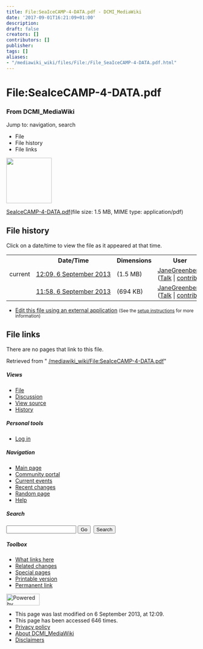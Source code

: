 ```yaml
---
title: File:SeaIceCAMP-4-DATA.pdf - DCMI_MediaWiki
date: '2017-09-01T16:21:09+01:00'
description: 
draft: false
creators: []
contributors: []
publisher: 
tags: []
aliases:
- "/mediawiki_wiki/files/File:/File_SeaIceCAMP-4-DATA.pdf.html"
---
```


<a id="top"></a>
# File:SeaIceCAMP-4-DATA.pdf

### From DCMI\_MediaWiki

Jump to: navigation, search
<!-- start content -->
- File
- File history
- File links

 [<img alt="" src="/skins/common/images/icons/fileicon-pdf.png" width="120" height="120">](/mediawiki_wiki/files/SeaIceCAMP-4-DATA.pdf)

[SeaIceCAMP-4-DATA.pdf](/mediawiki_wiki/files/SeaIceCAMP-4-DATA.pdf "SeaIceCAMP-4-DATA.pdf")‎(file size: 1.5 MB, MIME type: application/pdf)

<!-- 
NewPP limit report
Preprocessor node count: 0/1000000
Post-expand include size: 0/2097152 bytes
Template argument size: 0/2097152 bytes
Expensive parser function count: 0/100
-->
## File history

Click on a date/time to view the file as it appeared at that time.

<table class="wikitable filehistory">
  <tr>
    <td></td>
    <th>Date/Time</th>
    <th>Dimensions</th>
    <th>User</th>
    <th>Comment</th>
  </tr>
  <tr>
    <td>current</td>
    <td class="filehistory-selected" style="white-space: nowrap;"><a href="/mediawiki_wiki/files/SeaIceCAMP-4-DATA.pdf">12:09, 6 September 2013</a></td>
    <td> <span style="white-space: nowrap;">(1.5 MB)</span>
    </td>
    <td>
      <a href="/index.php?title=User:JaneGreenberg&amp;action=edit&amp;redlink=1" class="new mw-userlink" title="User:JaneGreenberg (page does not exist)">JaneGreenberg</a> <span style="white-space: nowrap;"> <span class="mw-usertoollinks">(<a href="/index.php?title=User_talk:JaneGreenberg&amp;action=edit&amp;redlink=1" class="new" title="User talk:JaneGreenberg (page does not exist)">Talk</a> | <a href="/index.php/Special:Contributions/JaneGreenberg" title="Special:Contributions/JaneGreenberg">contribs</a>)</span></span>
    </td>
    <td></td>
  </tr>
  <tr>
    <td></td>
    <td style="white-space: nowrap;"><a href="/images/archive/6/6e/20130906120900%21SeaIceCAMP-4-DATA.pdf">11:58, 6 September 2013</a></td>
    <td> <span style="white-space: nowrap;">(694 KB)</span>
    </td>
    <td>
      <a href="/index.php?title=User:JaneGreenberg&amp;action=edit&amp;redlink=1" class="new mw-userlink" title="User:JaneGreenberg (page does not exist)">JaneGreenberg</a> <span style="white-space: nowrap;"> <span class="mw-usertoollinks">(<a href="/index.php?title=User_talk:JaneGreenberg&amp;action=edit&amp;redlink=1" class="new" title="User talk:JaneGreenberg (page does not exist)">Talk</a> | <a href="/index.php/Special:Contributions/JaneGreenberg" title="Special:Contributions/JaneGreenberg">contribs</a>)</span></span>
    </td>
    <td></td>
  </tr>
</table>

  

- [Edit this file using an external application](/index.php?title=File:SeaIceCAMP-4-DATA.pdf&action=edit&externaledit=true&mode=file "File:SeaIceCAMP-4-DATA.pdf") <small>(See the <a href="http://www.mediawiki.org/wiki/Manual:External_editors" class="external text" rel="nofollow">setup instructions</a> for more information)</small>

## File links

There are no pages that link to this file.

Retrieved from " [/mediawiki_wiki/File:SeaIceCAMP-4-DATA.pdf](/mediawiki_wiki/files/File:/File:SeaIceCAMP-4-DATA.pdf.html)"

<!-- end content -->

##### Views

- [File](/mediawiki_wiki/files/File:/File:SeaIceCAMP-4-DATA.pdf.html "View the file page [c]")
- [Discussion](/index.php?title=File_talk:SeaIceCAMP-4-DATA.pdf&action=edit&redlink=1 "Discussion about the content page [t]")
- [View source](/index.php?title=File:SeaIceCAMP-4-DATA.pdf&action=edit "This page is protected.
You can view its source [e]")
- [History](/index.php?title=File:SeaIceCAMP-4-DATA.pdf&action=history "Past revisions of this page [h]")

##### Personal tools

- [Log in](/index.php?title=Special:UserLogin&returnto=File:SeaIceCAMP-4-DATA.pdf "You are encouraged to log in; however, it is not mandatory [o]")

<script type="text/javascript"> if (window.isMSIE55) fixalpha(); </script>

##### Navigation

- [Main page](/index.php/Main_Page "Visit the main page [z]")
- [Community portal](/index.php/DCMI_MediaWiki:Community_portal "About the project, what you can do, where to find things")
- [Current events](/index.php/DCMI_MediaWiki:Current_events "Find background information on current events")
- [Recent changes](/index.php/Special:RecentChanges "The list of recent changes in the wiki [r]")
- [Random page](/index.php/Special:Random "Load a random page [x]")
- [Help](/index.php/Help:Contents "The place to find out")

##### <label for="searchInput">Search</label>

<form action="/index.php" id="searchform">
				<input type="hidden" name="title" value="Special:Search">
				<input id="searchInput" title="Search DCMI_MediaWiki" accesskey="f" type="search" name="search">
				<input type="submit" name="go" class="searchButton" id="searchGoButton" value="Go" title="Go to a page with this exact name if exists"> 
				<input type="submit" name="fulltext" class="searchButton" id="mw-searchButton" value="Search" title="Search the pages for this text">
			</form>

##### Toolbox

- [What links here](/index.php/Special:WhatLinksHere/File:SeaIceCAMP-4-DATA.pdf "List of all wiki pages that link here [j]")
- [Related changes](/index.php/Special:RecentChangesLinked/File:SeaIceCAMP-4-DATA.pdf "Recent changes in pages linked from this page [k]")
- [Special pages](/index.php/Special:SpecialPages "List of all special pages [q]")
- [Printable version](/index.php?title=File:SeaIceCAMP-4-DATA.pdf&printable=yes "Printable version of this page [p]")
- [Permanent link](/index.php?title=File:SeaIceCAMP-4-DATA.pdf&oldid=5229 "Permanent link to this revision of the page")

<!-- end of the left (by default at least) column -->

 [<img src="/skins/common/images/poweredby_mediawiki_88x31.png" height="31" width="88" alt="Powered by MediaWiki">](http://www.mediawiki.org/)

- This page was last modified on 6 September 2013, at 12:09.
- This page has been accessed 646 times.
- [Privacy policy](/index.php/DCMI_MediaWiki:Privacy_policy "DCMI MediaWiki:Privacy policy")
- [About DCMI\_MediaWiki](/index.php/DCMI_MediaWiki:About "DCMI MediaWiki:About")
- [Disclaimers](/index.php/DCMI_MediaWiki:General_disclaimer "DCMI MediaWiki:General disclaimer")

<script>if (window.runOnloadHook) runOnloadHook();</script><!-- Served in 0.444 secs. -->
